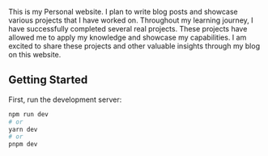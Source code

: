 This is my Personal website. I plan to write blog posts and showcase various projects that I have worked on. Throughout my learning journey, I have successfully completed several real projects. These projects have allowed me to apply my knowledge and showcase my capabilities. I am excited to share these projects and other valuable insights through my blog on this website.

## Getting Started

First, run the development server:

```bash
npm run dev
# or
yarn dev
# or
pnpm dev
```
